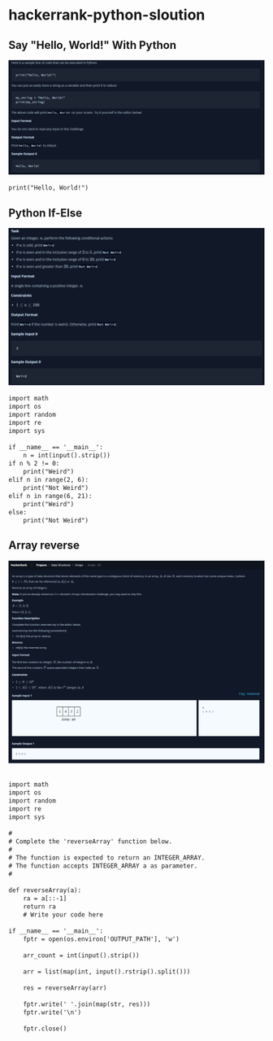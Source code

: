 # hackerrank-python-sloution 
## Say "Hello, World!" With Python  

![alt text](https://github.com/AkashKobal/hackerrank-python-sloution/blob/main/questions/Say%20Hello%2C%20World!%20With%20Python.png)
```
print("Hello, World!")
```

## Python If-Else 

![alt text](https://github.com/AkashKobal/hackerrank-python-sloution/blob/main/questions/Python%20If-Else.png)
```
import math
import os
import random
import re
import sys

if __name__ == '__main__':
    n = int(input().strip())
if n % 2 != 0:  
    print("Weird")  
elif n in range(2, 6):  
    print("Not Weird")  
elif n in range(6, 21):  
    print("Weird")  
else:  
    print("Not Weird") 
```
## Array reverse 
![alt text](https://github.com/AkashKobal/hackerrank-python-sloution/blob/main/questions/reverse%20array.png)
```

import math
import os
import random
import re
import sys

#
# Complete the 'reverseArray' function below.
#
# The function is expected to return an INTEGER_ARRAY.
# The function accepts INTEGER_ARRAY a as parameter.
#

def reverseArray(a):
    ra = a[::-1]
    return ra
    # Write your code here

if __name__ == '__main__':
    fptr = open(os.environ['OUTPUT_PATH'], 'w')

    arr_count = int(input().strip())

    arr = list(map(int, input().rstrip().split()))

    res = reverseArray(arr)

    fptr.write(' '.join(map(str, res)))
    fptr.write('\n')

    fptr.close() 
```
